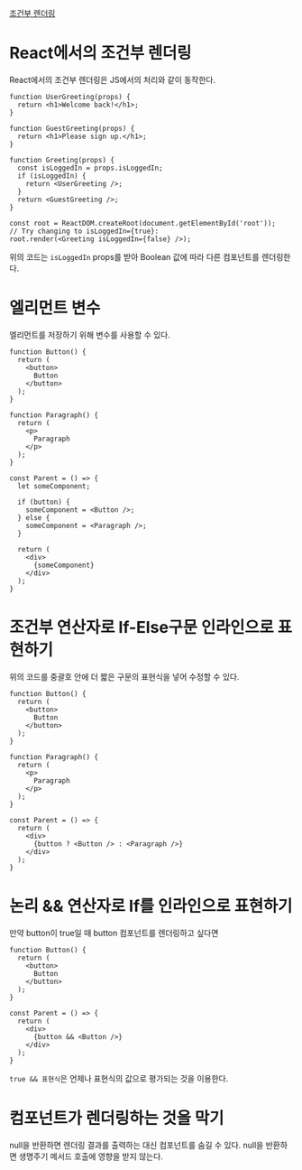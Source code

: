 [조건부 렌더링](https://ko.reactjs.org/docs/conditional-rendering.html)

# React에서의 조건부 렌더링

React에서의 조건부 렌더링은 JS에서의 처리와 같이 동작한다.

```JS
function UserGreeting(props) {
  return <h1>Welcome back!</h1>;
}

function GuestGreeting(props) {
  return <h1>Please sign up.</h1>;
}

function Greeting(props) {
  const isLoggedIn = props.isLoggedIn;
  if (isLoggedIn) {
    return <UserGreeting />;
  }
  return <GuestGreeting />;
}

const root = ReactDOM.createRoot(document.getElementById('root'));
// Try changing to isLoggedIn={true}:
root.render(<Greeting isLoggedIn={false} />);
```

위의 코드는 `isLoggedIn` props를 받아 Boolean 값에 따라 다른 컴포넌트를 렌더링한다.

# 엘리먼트 변수

엘리먼트를 저장하기 위해 변수를 사용할 수 있다.

```JS
function Button() {
  return (
    <button>
      Button
    </button>
  );
}

function Paragraph() {
  return (
    <p>
      Paragraph
    </p>
  );
}

const Parent = () => {
  let someComponent;

  if (button) {
    someComponent = <Button />;
  } else {
    someComponent = <Paragraph />;
  }

  return (
    <div>
      {someComponent}
    </div>
  );
}
```

# 조건부 연산자로 If-Else구문 인라인으로 표현하기

위의 코드를 중괄호 안에 더 짧은 구문의 표현식을 넣어 수정할 수 있다.

```JS
function Button() {
  return (
    <button>
      Button
    </button>
  );
}

function Paragraph() {
  return (
    <p>
      Paragraph
    </p>
  );
}

const Parent = () => {
  return (
    <div>
      {button ? <Button /> : <Paragraph />}
    </div>
  );
}
```

# 논리 && 연산자로 If를 인라인으로 표현하기

만약 button이 true일 때 button 컴포넌트를 렌더링하고 싶다면

```JS
function Button() {
  return (
    <button>
      Button
    </button>
  );
}

const Parent = () => {
  return (
    <div>
      {button && <Button />}
    </div>
  );
}
```

`true && 표현식`은 언제나 표현식의 값으로 평가되는 것을 이용한다.

# 컴포넌트가 렌더링하는 것을 막기

null을 반환하면 렌더링 결과를 출력하는 대신 컴포넌트를 숨길 수 있다. null을 반환하면 생명주기 메서드 호출에 영향을 받지 않는다.
